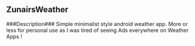 ## ZunairsWeather
###Description###
Simple minimalist style android weather app. More or less for personal use as I was tired of seeing Ads everywhere on Weather Apps !
